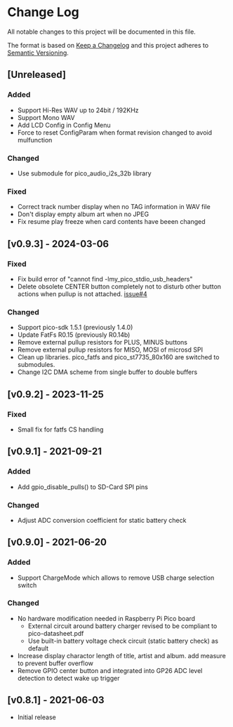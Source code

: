 # Change Log
All notable changes to this project will be documented in this file.

The format is based on [Keep a Changelog](http://keepachangelog.com/)
and this project adheres to [Semantic Versioning](http://semver.org/).

## [Unreleased]
### Added
* Support Hi-Res WAV up to 24bit / 192KHz
* Support Mono WAV
* Add LCD Config in Config Menu
* Force to reset ConfigParam when format revision changed to avoid mulfunction

### Changed
* Use submodule for pico_audio_i2s_32b library

### Fixed
* Correct track number display when no TAG information in WAV file
* Don't display empty album art when no JPEG
* Fix resume play freeze when card contents have beeen changed

## [v0.9.3] - 2024-03-06
### Fixed
* Fix build error of "cannot find -lmy_pico_stdio_usb_headers"
* Delete obsolete CENTER button completely not to disturb other button actions when pullup is not attached. [issue#4](https://github.com/elehobica/RPi_Pico_WAV_Player/issues/4)

### Changed
* Support pico-sdk 1.5.1 (previously 1.4.0)
* Update FatFs R0.15 (previously R0.14b)
* Remove external pullup resistors for PLUS, MINUS buttons
* Remove external pullup resistors for MISO, MOSI of microsd SPI
* Clean up libraries. pico_fatfs and pico_st7735_80x160 are switched to submodules.
* Change I2C DMA scheme from single buffer to double buffers


## [v0.9.2] - 2023-11-25
### Fixed
* Small fix for fatfs CS handling


## [v0.9.1] - 2021-09-21
### Added
* Add gpio_disable_pulls() to SD-Card SPI pins

### Changed
* Adjust ADC conversion coefficient for static battery check


## [v0.9.0] - 2021-06-20
### Added
* Support ChargeMode which allows to remove USB charge selection switch

### Changed
* No hardware modification needed in Raspberry Pi Pico board
  * External circuit around battery charger revised to be compliant to pico-datasheet.pdf
  * Use built-in battery voltage check circuit (static battery check) as default
* Increase display charactor length of title, artist and album. add measure to prevent buffer overflow
* Remove GPIO center button and integrated into GP26 ADC level detection to detect wake up trigger


## [v0.8.1] - 2021-06-03
* Initial release